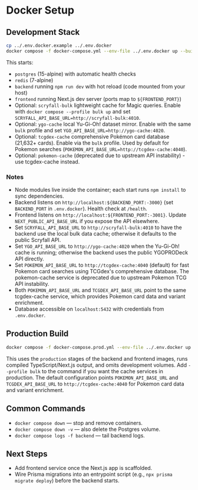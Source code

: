 # Docker Setup

## Development Stack
```bash
cp ../.env.docker.example ../.env.docker
docker compose -f docker-compose.yml --env-file ../.env.docker up --build
```

This starts:
- `postgres` (15-alpine) with automatic health checks
- `redis` (7-alpine)
- `backend` running `npm run dev` with hot reload (code mounted from your host)
- `frontend` running Next.js dev server (ports map to `${FRONTEND_PORT}`)
- Optional: `scryfall-bulk` lightweight cache for Magic queries. Enable with `docker compose --profile bulk up` and set `SCRYFALL_API_BASE_URL=http://scryfall-bulk:4010`.
- Optional: `ygo-cache` local Yu-Gi-Oh! dataset mirror. Enable with the same `bulk` profile and set `YGO_API_BASE_URL=http://ygo-cache:4020`.
- Optional: `tcgdex-cache` comprehensive Pokémon card database (21,632+ cards). Enable via the `bulk` profile. Used by default for Pokemon searches (`POKEMON_API_BASE_URL=http://tcgdex-cache:4040`).
- Optional: `pokemon-cache` (deprecated due to upstream API instability) - use tcgdex-cache instead.

### Notes
- Node modules live inside the container; each start runs `npm install` to sync dependencies.
- Backend listens on `http://localhost:${BACKEND_PORT:-3000}` (set `BACKEND_PORT` in `.env.docker`). Health check at `/health`.
- Frontend listens on `http://localhost:${FRONTEND_PORT:-3001}`. Update `NEXT_PUBLIC_API_BASE_URL` if you expose the API elsewhere.
- Set `SCRYFALL_API_BASE_URL` to `http://scryfall-bulk:4010` to have the backend use the local bulk data cache; otherwise it defaults to the public Scryfall API.
- Set `YGO_API_BASE_URL` to `http://ygo-cache:4020` when the Yu-Gi-Oh! cache is running; otherwise the backend uses the public YGOPRODeck API directly.
- Set `POKEMON_API_BASE_URL` to `http://tcgdex-cache:4040` (default) for fast Pokemon card searches using TCGdex's comprehensive database. The pokemon-cache service is deprecated due to upstream Pokemon TCG API instability.
- Both `POKEMON_API_BASE_URL` and `TCGDEX_API_BASE_URL` point to the same tcgdex-cache service, which provides Pokemon card data and variant enrichment.
- Database accessible on `localhost:5432` with credentials from `.env.docker`.

## Production Build
```bash
docker compose -f docker-compose.prod.yml --env-file ../.env.docker up --build -d
```

This uses the `production` stages of the backend and frontend images, runs compiled TypeScript/Next.js output, and omits development volumes.
Add `--profile bulk` to the command if you want the cache services in production. The default configuration points `POKEMON_API_BASE_URL` and `TCGDEX_API_BASE_URL` to `http://tcgdex-cache:4040` for Pokemon card data and variant enrichment.

## Common Commands
- `docker compose down` — stop and remove containers.
- `docker compose down -v` — also delete the Postgres volume.
- `docker compose logs -f backend` — tail backend logs.

## Next Steps
- Add frontend service once the Next.js app is scaffolded.
- Wire Prisma migrations into an entrypoint script (e.g., `npx prisma migrate deploy`) before the backend starts.
